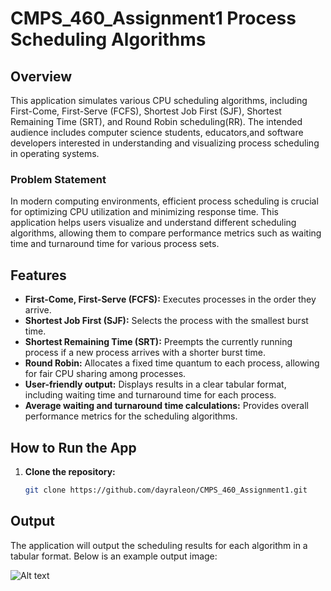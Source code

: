 # CMPS_460_Assignment1 Process Scheduling Algorithms

## Overview
This application simulates various CPU scheduling algorithms, including First-Come, First-Serve (FCFS), Shortest Job First (SJF), Shortest Remaining Time (SRT), and Round Robin scheduling(RR). The intended audience includes computer science students, educators,and software developers interested in understanding and visualizing process scheduling in operating systems.

### Problem Statement
In modern computing environments, efficient process scheduling is crucial for optimizing CPU utilization and minimizing response time. This application helps users visualize and understand different scheduling algorithms, allowing them to compare performance metrics such as waiting time and turnaround time for various process sets.

## Features
- **First-Come, First-Serve (FCFS):** Executes processes in the order they arrive.
- **Shortest Job First (SJF):** Selects the process with the smallest burst time.
- **Shortest Remaining Time (SRT):** Preempts the currently running process if a new process arrives with a shorter burst time.
- **Round Robin:** Allocates a fixed time quantum to each process, allowing for fair CPU sharing among processes.
- **User-friendly output:** Displays results in a clear tabular format, including waiting time and turnaround time for each process.
- **Average waiting and turnaround time calculations:** Provides overall performance metrics for the scheduling algorithms.

## How to Run the App
1. **Clone the repository:**
   ```bash
   git clone https://github.com/dayraleon/CMPS_460_Assignment1.git

## Output
The application will output the scheduling results for each algorithm in a tabular format. Below is an example output image:

![Alt text](output.png)
